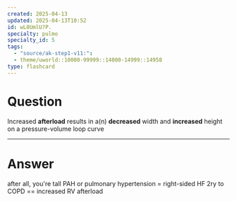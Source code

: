 ```yaml
---
created: 2025-04-13
updated: 2025-04-13T10:52
id: wL0UmlU?P.
specialty: pulmo
specialty_id: 5
tags:
  - "source/ak-step1-v11:": 
  - theme/uworld::10000-99999::14000-14999::14958
type: flashcard
---
```


# Question
Increased **afterload** results in a(n) **decreased** width and **increased** height on a pressure-volume loop curve

---

# Answer
after all, you're tall  PAH or pulmonary hypertension = right-sided HF 2ry to COPD == increased RV afterload